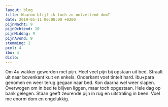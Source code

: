 ```yaml
---
layout: blog
title: Waarom blijf ik toch zo ontzettend dom?
date: 2019-05-11 00:00:00 +0200
pijnNacht: 9
pijnOchtend: 10
pijnMiddag: 9
pijnAvond: 9
stemming: 1
pcml: 4
ibu: 4
diclo: 
---
```


Om 4u wakker geworden met pijn. Heel veel pijn bij opstaan uit bed. Straalt uit naar bovenkant kuit en enkels. Onderkant voet tintelt hard. ibu+para genomen en weer terug gegaan naar bed. Kon daarna wel weer slapen. Overwogen om in bed te blijven liggen, maar toch opgestaan. Hele dag op bank gelegen. Staan geeft zeurende pijn in rug en uitstraling in been. Voel me enorm dom en ongelukkig.

